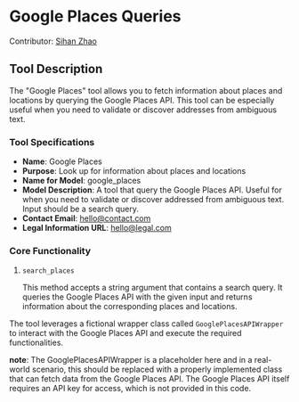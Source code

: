 # Google Places Queries

Contributor: [Sihan Zhao](https://github.com/Sarah816)

## Tool Description
The "Google Places" tool allows you to fetch information about places and locations by querying the Google Places API. This tool can be especially useful when you need to validate or discover addresses from ambiguous text.

### Tool Specifications

- **Name**: Google Places
- **Purpose**: Look up for information about places and locations
- **Name for Model**: google_places
- **Model Description**: A tool that query the Google Places API. Useful for when you need to validate or discover addressed from ambiguous text. Input should be a search query.
- **Contact Email**: hello@contact.com
- **Legal Information URL**: hello@legal.com

### Core Functionality

1. `search_places`

   This method accepts a string argument that contains a search query. It queries the Google Places API with the given input and returns information about the corresponding places and locations.

The tool leverages a fictional wrapper class called `GooglePlacesAPIWrapper` to interact with the Google Places API and execute the required functionalities.

**note**: The GooglePlacesAPIWrapper is a placeholder here and in a real-world scenario, this should be replaced with a properly implemented class that can fetch data from the Google Places API. The Google Places API itself requires an API key for access, which is not provided in this code.